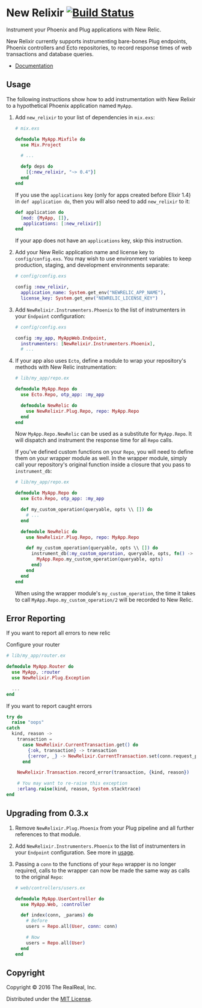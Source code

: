 # New Relixir [![Build Status](https://travis-ci.org/TheRealReal/new-relixir.svg?branch=master)](https://travis-ci.org/TheRealReal/new-relixir)

Instrument your Phoenix and Plug applications with New Relic.

New Relixir currently supports instrumenting bare-bones Plug endpoints, Phoenix
controllers and Ecto repositories, to record response times of web transactions
and database queries.

* [Documentation](https://hexdocs.pm/new_relixir/)

## Usage

The following instructions show how to add instrumentation with New Relixir to a hypothetical
Phoenix application named `MyApp`.

1.  Add `new_relixir` to your list of dependencies in `mix.exs`:

    ```elixir
    # mix.exs

    defmodule MyApp.Mixfile do
      use Mix.Project

      # ...

      defp deps do
        [{:new_relixir, "~> 0.4"}]
      end
    end
    ```

    If you use the `applications` key (only for apps created before Elixir 1.4) in
    `def application do`, then you will also need to add `new_relixir` to it:

    ```elixir
    def application do
      [mod: {MyApp, []},
       applications: [:new_relixir]]
    end
    ```

    If your app does not have an `applications` key, skip this instruction.

2.  Add your New Relic application name and license key to `config/config.exs`. You may wish to use
    environment variables to keep production, staging, and development environments separate:

    ```elixir
    # config/config.exs

    config :new_relixir,
      application_name: System.get_env("NEWRELIC_APP_NAME"),
      license_key: System.get_env("NEWRELIC_LICENSE_KEY")
    ```

3.  Add `NewRelixir.Instrumenters.Phoenix` to the list of instrumenters in your `Endpoint`
    configuration:

    ```elixir
    # config/config.exs

    config :my_app, MyAppWeb.Endpoint,
      instrumenters: [NewRelixir.Instrumenters.Phoenix],
      # ...
    ```

4.  If your app also uses `Ecto`, define a module to wrap your repository's methods with
    New Relic instrumentation:

    ```elixir
    # lib/my_app/repo.ex

    defmodule MyApp.Repo do
      use Ecto.Repo, otp_app: :my_app

      defmodule NewRelic do
        use NewRelixir.Plug.Repo, repo: MyApp.Repo
      end
    end
    ```

    Now `MyApp.Repo.NewRelic` can be used as a substitute for `MyApp.Repo`. It will dispatch
    and instrument the response time for all `Repo` calls.

    If you've defined custom functions on your `Repo`, you will need to define them on your
    wrapper module as well. In the wrapper module, simply call your repository's original
    function inside a closure that you pass to `instrument_db`:

    ```elixir
    # lib/my_app/repo.ex

    defmodule MyApp.Repo do
      use Ecto.Repo, otp_app: :my_app

      def my_custom_operation(queryable, opts \\ []) do
        # ...
      end

      defmodule NewRelic do
        use NewRelixir.Plug.Repo, repo: MyApp.Repo

        def my_custom_operation(queryable, opts \\ []) do
          instrument_db(:my_custom_operation, queryable, opts, fn() ->
            MyApp.Repo.my_custom_operation(queryable, opts)
          end)
        end
      end
    end
    ```

    When using the wrapper module's `my_custom_operation`, the time it takes to call
    `MyApp.Repo.my_custom_operation/2` will be recorded to New Relic.

## Error Reporting
If you want to report all errors to new relic

Configure your router

```elixir
# lib/my_app/router.ex

defmodule MyApp.Router do
  use MyApp, :router
  use NewRelixir.Plug.Exception

  ...
end
```

If you want to report caught errors

```elixir
try do
  raise "oops"
catch
  kind, reason ->
    transaction =
      case NewRelixir.CurrentTransaction.get() do
        {:ok, transaction} -> transaction
        {:error, _} -> NewRelixir.CurrentTransaction.set(conn.request_path)
      end

    NewRelixir.Transaction.record_error(transaction, {kind, reason})

    # You may want to re-raise this exception
    :erlang.raise(kind, reason, System.stacktrace)
end
```

## Upgrading from 0.3.x

1.  Remove `NewRelixir.Plug.Phoenix` from your Plug pipeline and all further references to
    that module.

2.  Add `NewRelixir.Instrumenters.Phoenix` to the list of instrumenters in your `Endpoint`
    configuration. See more in [usage](#usage).

3.  Passing a `conn` to the functions of your `Repo` wrapper is no longer required, calls
    to the wrapper can now be made the same way as calls to the original `Repo`:

    ```elixir
    # web/controllers/users.ex

    defmodule MyApp.UserController do
      use MyApp.Web, :controller

      def index(conn, _params) do
        # Before
        users = Repo.all(User, conn: conn)

        # Now
        users = Repo.all(User)
      end
    end
    ```

## Copyright

Copyright &copy; 2016 The RealReal, Inc.

Distributed under the [MIT License](LICENSE).
